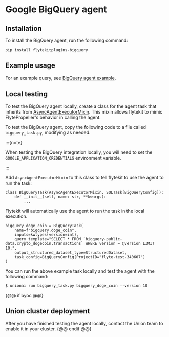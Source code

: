 # Google BigQuery agent

## Installation

To install the BigQuery agent, run the following command:

```
pip install flytekitplugins-bigquery
```

## Example usage

For an example query, see [BigQuery agent example](./bigquery-agent-example).

## Local testing

To test the BigQuery agent locally, create a class for the agent task that inherits from [AsyncAgentExecutorMixin](https://github.com/flyteorg/flytekit/blob/master/flytekit/extend/backend/base_agent.py#L155). This mixin allows flytekit to mimic FlytePropeller's behavior in calling the agent.

To test the BigQuery agent, copy the following code to a file called `bigquery_task.py`, modifying as needed.

:::{note}

When testing the BigQuery integration locally, you will need to set the `GOOGLE_APPLICATION_CREDENTIALS` environment variable.

:::

Add `AsyncAgentExecutorMixin` to this class to tell flytekit to use the agent to run the task:
```{code-block} python
class BigQueryTask(AsyncAgentExecutorMixin, SQLTask[BigQueryConfig]):
    def __init__(self, name: str, **kwargs):
        ...
```

Flytekit will automatically use the agent to run the task in the local execution.
```{code-block} python
bigquery_doge_coin = BigQueryTask(
    name=f"bigquery.doge_coin",
    inputs=kwtypes(version=int),
    query_template="SELECT * FROM `bigquery-public-data.crypto_dogecoin.transactions` WHERE version = @version LIMIT 10;",
    output_structured_dataset_type=StructuredDataset,
    task_config=BigQueryConfig(ProjectID="flyte-test-340607")
)
```

You can run the above example task locally and test the agent with the following command:

```{code-block} shell
$ unionai run bigquery_task.py bigquery_doge_coin --version 10
```

{@@ if byoc @@}
## Union cluster deployment

After you have finished testing the agent locally, contact the Union team to enable it in your cluster.
{@@ endif @@}
